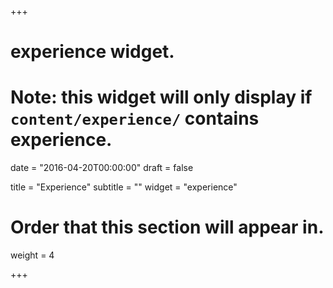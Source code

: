 +++
# experience widget.
# Note: this widget will only display if `content/experience/` contains experience.

date = "2016-04-20T00:00:00"
draft = false

title = "Experience"
subtitle = ""
widget = "experience"

# Order that this section will appear in.
weight = 4

+++

